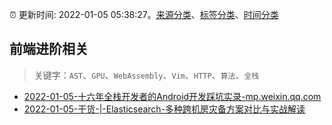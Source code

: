 :alarm_clock: 更新时间: 2022-01-05 05:38:27。[来源分类](../README.md)、[标签分类](../TAGS.md)、[时间分类](../TIMELINE.md)

## 前端进阶相关


> 关键字：`AST`、`GPU`、`WebAssembly`、`Vim`、`HTTP`、`算法`、`全栈`



- [2022-01-05-十六年全栈开发者的Android开发踩坑实录-mp.weixin.qq.com](https://blogread.cn/news/go.php?idItem=14866&url=http%3A%2F%2Fmp.weixin.qq.com%2Fs%3F__biz%3DMzUyMzM2ODUwMA%3D%3D%26amp%3Bmid%3D2247492761%26amp%3Bidx%3D2%26amp%3Bsn%3Dc27418bd06c4b87dedc58b184923c567%26amp%3Bchksm%3Dfa3f05c2cd488cd437cc7dabb3f84b1242a56211475c9c99e8a8a54ce867ed6b84ed75027376%26amp%3Bscene%3D27%23wechat_redirect%26comefrom%3Dhttps%253A%252F%252Fblogread.cn%252Fnews%252F) 
- [2022-01-05-干货-|-Elasticsearch-多种跨机房灾备方案对比与实战解读](https://toutiao.io/k/ms517wc) 